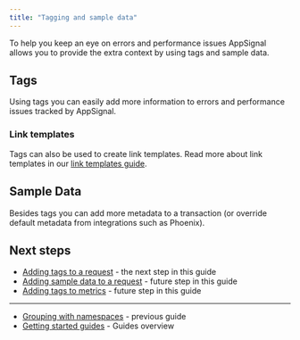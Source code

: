 ```yaml
---
title: "Tagging and sample data"
---
```

To help you keep an eye on errors and performance issues AppSignal allows you to provide the extra context by using tags and sample data.

## Tags

Using tags you can easily add more information to errors and performance issues tracked by AppSignal.

### Link templates

Tags can also be used to create link templates. Read more about link templates
in our [link templates guide](/application/link-templates.html).


## Sample Data

Besides tags you can add more metadata to a transaction (or override default metadata from integrations such as Phoenix).


## Next steps

- [Adding tags to a request](/guides/tagging-sample-data/tagging-request.html) - the next step in this guide
- [Adding sample data to a request](/) - future step in this guide
- [Adding tags to metrics](/l) - future step in this guide

---

- [Grouping with namespaces](/guides/namespaces.html) - previous guide
- [Getting started guides](/guides/) - Guides overview
